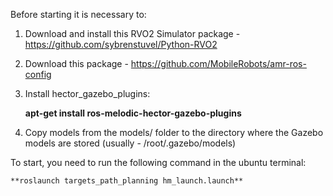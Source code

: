 Before starting it is necessary to:
1. Download and install this RVO2 Simulator package - https://github.com/sybrenstuvel/Python-RVO2
2. Download this package - https://github.com/MobileRobots/amr-ros-config
3. Install hector_gazebo_plugins:

    **apt-get install ros-melodic-hector-gazebo-plugins**
  
4. Copy models from the models/ folder to the directory where the Gazebo models are stored (usually - /root/.gazebo/models)

To start, you need to run the following command in the ubuntu terminal:

    **roslaunch targets_path_planning hm_launch.launch**
